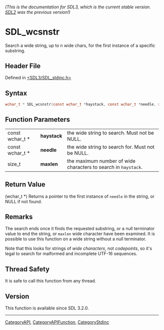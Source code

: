 ###### (This is the documentation for SDL3, which is the current stable version. [SDL2](https://wiki.libsdl.org/SDL2/) was the previous version!)
# SDL_wcsnstr

Search a wide string, up to n wide chars, for the first instance of a specific substring.

## Header File

Defined in [<SDL3/SDL_stdinc.h>](https://github.com/libsdl-org/SDL/blob/main/include/SDL3/SDL_stdinc.h)

## Syntax

```c
wchar_t * SDL_wcsnstr(const wchar_t *haystack, const wchar_t *needle, size_t maxlen);
```

## Function Parameters

|                 |              |                                                                |
| --------------- | ------------ | -------------------------------------------------------------- |
| const wchar_t * | **haystack** | the wide string to search. Must not be NULL.                   |
| const wchar_t * | **needle**   | the wide string to search for. Must not be NULL.               |
| size_t          | **maxlen**   | the maximum number of wide characters to search in `haystack`. |

## Return Value

(wchar_t *) Returns a pointer to the first instance of `needle` in the
string, or NULL if not found.

## Remarks

The search ends once it finds the requested substring, or a null terminator
value to end the string, or `maxlen` wide character have been examined. It
is possible to use this function on a wide string without a null
terminator.

Note that this looks for strings of _wide characters_, not _codepoints_, so
it's legal to search for malformed and incomplete UTF-16 sequences.

## Thread Safety

It is safe to call this function from any thread.

## Version

This function is available since SDL 3.2.0.

----
[CategoryAPI](CategoryAPI), [CategoryAPIFunction](CategoryAPIFunction), [CategoryStdinc](CategoryStdinc)

